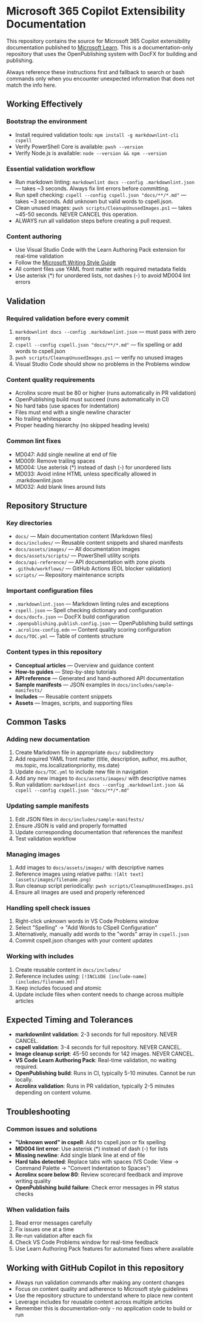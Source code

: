 # Microsoft 365 Copilot Extensibility Documentation

This repository contains the source for Microsoft 365 Copilot extensibility documentation published to [Microsoft Learn](https://learn.microsoft.com/m365copilot/extensibility). This is a documentation-only repository that uses the OpenPublishing system with DocFX for building and publishing.

Always reference these instructions first and fallback to search or bash commands only when you encounter unexpected information that does not match the info here.

## Working Effectively

### Bootstrap the environment

* Install required validation tools: `npm install -g markdownlint-cli cspell`
* Verify PowerShell Core is available: `pwsh --version`
* Verify Node.js is available: `node --version && npm --version`

### Essential validation workflow

* Run markdown linting: `markdownlint docs --config .markdownlint.json` — takes ~3 seconds. Always fix lint errors before committing.
* Run spell checking: `cspell --config cspell.json "docs/**/*.md"` — takes ~3 seconds. Add unknown but valid words to cspell.json.
* Clean unused images: `pwsh scripts/CleanupUnusedImages.ps1` — takes ~45-50 seconds. NEVER CANCEL this operation.
* ALWAYS run all validation steps before creating a pull request.

### Content authoring

* Use Visual Studio Code with the Learn Authoring Pack extension for real-time validation
* Follow the [Microsoft Writing Style Guide](https://learn.microsoft.com/style-guide/welcome/)
* All content files use YAML front matter with required metadata fields
* Use asterisk (*) for unordered lists, not dashes (-) to avoid MD004 lint errors

## Validation

### Required validation before every commit

1. `markdownlint docs --config .markdownlint.json` — must pass with zero errors
2. `cspell --config cspell.json "docs/**/*.md"` — fix spelling or add words to cspell.json
3. `pwsh scripts/CleanupUnusedImages.ps1` — verify no unused images
4. Visual Studio Code should show no problems in the Problems window

### Content quality requirements

* Acrolinx score must be 80 or higher (runs automatically in PR validation)
* OpenPublishing build must succeed (runs automatically in CI)
* No hard tabs (use spaces for indentation)
* Files must end with a single newline character
* No trailing whitespace
* Proper heading hierarchy (no skipped heading levels)

### Common lint fixes

* MD047: Add single newline at end of file
* MD009: Remove trailing spaces
* MD004: Use asterisk (*) instead of dash (-) for unordered lists
* MD033: Avoid inline HTML unless specifically allowed in .markdownlint.json
* MD032: Add blank lines around lists

## Repository Structure

### Key directories

* `docs/` — Main documentation content (Markdown files)
* `docs/includes/` — Reusable content snippets and shared manifests
* `docs/assets/images/` — All documentation images
* `docs/assets/scripts/` — PowerShell utility scripts
* `docs/api-reference/` — API documentation with zone pivots
* `.github/workflows/` — GitHub Actions (EOL blocker validation)
* `scripts/` — Repository maintenance scripts

### Important configuration files

* `.markdownlint.json` — Markdown linting rules and exceptions
* `cspell.json` — Spell checking dictionary and configuration
* `docs/docfx.json` — DocFX build configuration
* `.openpublishing.publish.config.json` — OpenPublishing build settings
* `.acrolinx-config.edn` — Content quality scoring configuration
* `docs/TOC.yml` — Table of contents structure

### Content types in this repository

* **Conceptual articles** — Overview and guidance content
* **How-to guides** — Step-by-step tutorials
* **API reference** — Generated and hand-authored API documentation
* **Sample manifests** — JSON examples in `docs/includes/sample-manifests/`
* **Includes** — Reusable content snippets
* **Assets** — Images, scripts, and supporting files

## Common Tasks

### Adding new documentation

1. Create Markdown file in appropriate `docs/` subdirectory
2. Add required YAML front matter (title, description, author, ms.author, ms.topic, ms.localizationpriority, ms.date)
3. Update `docs/TOC.yml` to include new file in navigation
4. Add any new images to `docs/assets/images/` with descriptive names
5. Run validation: `markdownlint docs --config .markdownlint.json && cspell --config cspell.json "docs/**/*.md"`

### Updating sample manifests

1. Edit JSON files in `docs/includes/sample-manifests/`
2. Ensure JSON is valid and properly formatted
3. Update corresponding documentation that references the manifest
4. Test validation workflow

### Managing images

1. Add images to `docs/assets/images/` with descriptive names
2. Reference images using relative paths: `![Alt text](assets/images/filename.png)`
3. Run cleanup script periodically: `pwsh scripts/CleanupUnusedImages.ps1`
4. Ensure all images are used and properly referenced

### Handling spell check issues

1. Right-click unknown words in VS Code Problems window
2. Select "Spelling" -> "Add Words to CSpell Configuration"
3. Alternatively, manually add words to the "words" array in `cspell.json`
4. Commit cspell.json changes with your content updates

### Working with includes

1. Create reusable content in `docs/includes/`
2. Reference includes using: `[!INCLUDE [include-name](includes/filename.md)]`
3. Keep includes focused and atomic
4. Update include files when content needs to change across multiple articles

## Expected Timing and Tolerances

* **markdownlint validation**: 2-3 seconds for full repository. NEVER CANCEL.
* **cspell validation**: 3-4 seconds for full repository. NEVER CANCEL.
* **Image cleanup script**: 45-50 seconds for 142 images. NEVER CANCEL.
* **VS Code Learn Authoring Pack**: Real-time validation, no waiting required.
* **OpenPublishing build**: Runs in CI, typically 5-10 minutes. Cannot be run locally.
* **Acrolinx validation**: Runs in PR validation, typically 2-5 minutes depending on content volume.

## Troubleshooting

### Common issues and solutions

* **"Unknown word" in cspell**: Add to cspell.json or fix spelling
* **MD004 lint error**: Use asterisk (*) instead of dash (-) for lists
* **Missing newline**: Add single blank line at end of file
* **Hard tabs detected**: Replace tabs with spaces (VS Code: View -> Command Palette -> "Convert Indentation to Spaces")
* **Acrolinx score below 80**: Review scorecard feedback and improve writing quality
* **OpenPublishing build failure**: Check error messages in PR status checks

### When validation fails

1. Read error messages carefully
2. Fix issues one at a time
3. Re-run validation after each fix
4. Check VS Code Problems window for real-time feedback
5. Use Learn Authoring Pack features for automated fixes where available

## Working with GitHub Copilot in this repository

* Always run validation commands after making any content changes
* Focus on content quality and adherence to Microsoft style guidelines
* Use the repository structure to understand where to place new content
* Leverage includes for reusable content across multiple articles
* Remember this is documentation-only - no application code to build or run
